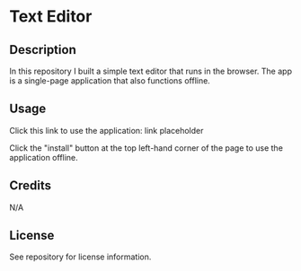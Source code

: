 # Text Editor

## Description

In this repository I built a simple text editor that runs in the browser. The app is a single-page application that also functions offline. 

## Usage

Click this link to use the application: link placeholder

Click the "install" button at the top left-hand corner of the page to use the application offline.

## Credits

N/A

## License

See repository for license information.